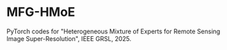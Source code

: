 # MFG-HMoE
PyTorch codes for "Heterogeneous Mixture of Experts for Remote Sensing Image Super-Resolution", IEEE GRSL, 2025.
